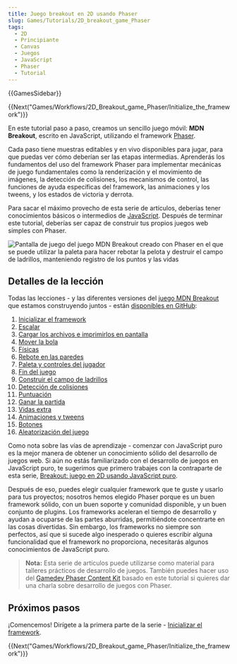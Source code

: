 ```yaml
---
title: Juego breakout en 2D usando Phaser
slug: Games/Tutorials/2D_breakout_game_Phaser
tags:
  - 2D
  - Principiante
  - Canvas
  - Juegos
  - JavaScript
  - Phaser
  - Tutorial
---
```


{{GamesSidebar}}

{{Next("Games/Workflows/2D_Breakout_game_Phaser/Initialize_the_framework")}}

En este tutorial paso a paso, creamos un sencillo juego móvil: **MDN Breakout**, escrito en JavaScript, utilizando el framework [Phaser](https://phaser.io/).

Cada paso tiene muestras editables y en vivo disponibles para jugar, para que puedas ver cómo deberían ser las etapas intermedias. Aprenderás los fundamentos del uso del framework Phaser para implementar mecánicas de juego fundamentales como la renderización y el movimiento de imágenes, la detección de colisiones, los mecanismos de control, las funciones de ayuda específicas del framework, las animaciones y los tweens, y los estados de victoria y derrota.

Para sacar el máximo provecho de esta serie de artículos, deberías tener conocimientos básicos o intermedios de [JavaScript](/es/docs/Learn/Getting_started_with_the_web/JavaScript_basics). Después de terminar este tutorial, deberías ser capaz de construir tus propios juegos web simples con Phaser.

![Pantalla de juego del juego MDN Breakout creado con Phaser en el que se puede utilizar la paleta para hacer rebotar la pelota y destruir el campo de ladrillos, manteniendo registro de los puntos y las vidas](mdn-breakout-phaser.png)

## Detalles de la lección

Todas las lecciones - y las diferentes versiones del [juego MDN Breakout](https://end3r.github.io/Gamedev-Phaser-Content-Kit/demos/lesson16.html) que estamos construyendo juntos - están [disponibles en GitHub](https://end3r.github.io/Gamedev-Phaser-Content-Kit/demos/):

1. [Inicializar el framework](/es/docs/Games/Tutorials/2D_breakout_game_Phaser/Initialize_the_framework)
2. [Escalar](/es/docs/Games/Tutorials/2D_breakout_game_Phaser/Scaling)
3. [Cargar los archivos e imprimirlos en pantalla](/es/docs/Games/Tutorials/2D_breakout_game_Phaser/Load_the_assets_and_print_them_on_screen)
4. [Mover la bola](/es/docs/Games/Tutorials/2D_breakout_game_Phaser/Move_the_ball)
5. [Físicas](/es/docs/Games/Tutorials/2D_breakout_game_Phaser/Physics)
6. [Rebote en las paredes](/es/docs/Games/Tutorials/2D_breakout_game_Phaser/Bounce_off_the_walls)
7. [Paleta y controles del jugador](/es/docs/Games/Tutorials/2D_breakout_game_Phaser/Player_paddle_and_controls)
8. [Fin del juego](/es/docs/Games/Tutorials/2D_breakout_game_Phaser/Game_over)
9. [Construir el campo de ladrillos](/es/docs/Games/Tutorials/2D_breakout_game_Phaser/Build_the_brick_field)
10. [Detección de colisiones](/es/docs/Games/Tutorials/2D_breakout_game_Phaser/Collision_detection)
11. [Puntuación](/es/docs/Games/Tutorials/2D_breakout_game_Phaser/The_score)
12. [Ganar la partida](/es/docs/Games/Tutorials/2D_breakout_game_Phaser/Win_the_game)
13. [Vidas extra](/es/docs/Games/Tutorials/2D_breakout_game_Phaser/Extra_lives)
14. [Animaciones y tweens](/es/docs/Games/Tutorials/2D_breakout_game_Phaser/Animations_and_tweens)
15. [Botones](/es/docs/Games/Tutorials/2D_breakout_game_Phaser/Buttons)
16. [Aleatorización del juego](/es/docs/Games/Tutorials/2D_breakout_game_Phaser/Randomizing_gameplay)

Como nota sobre las vías de aprendizaje - comenzar con JavaScript puro es la mejor manera de obtener un conocimiento sólido del desarrollo de juegos web. Si aún no estás familiarizado con el desarrollo de juegos en JavaScript puro, te sugerimos que primero trabajes con la contraparte de esta serie, [Breakout: juego en 2D usando JavaScript puro](/es/docs/Games/Tutorials/2D_Breakout_game_pure_JavaScript).

Después de eso, puedes elegir cualquier framework que te guste y usarlo para tus proyectos; nosotros hemos elegido Phaser porque es un buen framework sólido, con un buen soporte y comunidad disponible, y un buen conjunto de plugins. Los frameworks aceleran el tiempo de desarrollo y ayudan a ocuparse de las partes aburridas, permitiéndote concentrarte en las cosas divertidas. Sin embargo, los frameworks no siempre son perfectos, así que si sucede algo inesperado o quieres escribir alguna funcionalidad que el framework no proporciona, necesitarás algunos conocimientos de JavaScript puro.

> **Nota:** Esta serie de artículos puede utilizarse como material para talleres prácticos de desarrollo de juegos. También puedes hacer uso del [Gamedev Phaser Content Kit](https://github.com/end3r/Gamedev-Phaser-Content-Kit) basado en este tutorial si quieres dar una charla sobre desarrollo de juegos con Phaser.

## Próximos pasos

¡Comencemos! Dirígete a la primera parte de la serie - [Inicializar el framework](/es/docs/Games/Tutorials/2D_breakout_game_Phaser/Initialize_the_framework).

{{Next("Games/Workflows/2D_Breakout_game_Phaser/Initialize_the_framework")}}
